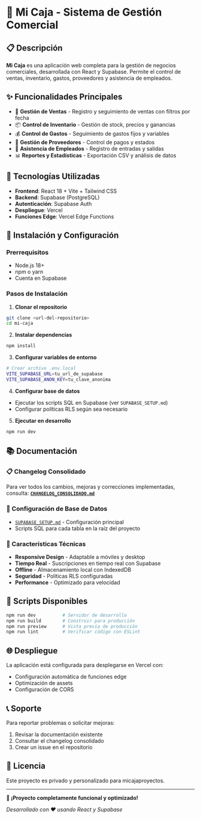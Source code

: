 # 🏪 Mi Caja - Sistema de Gestión Comercial

## 📋 Descripción

**Mi Caja** es una aplicación web completa para la gestión de negocios comerciales, desarrollada con React y Supabase. Permite el control de ventas, inventario, gastos, proveedores y asistencia de empleados.

## ✨ Funcionalidades Principales

- 🛒 **Gestión de Ventas** - Registro y seguimiento de ventas con filtros por fecha
- 📦 **Control de Inventario** - Gestión de stock, precios y ganancias
- 💰 **Control de Gastos** - Seguimiento de gastos fijos y variables
- 🏢 **Gestión de Proveedores** - Control de pagos y estados
- 👥 **Asistencia de Empleados** - Registro de entradas y salidas
- 📊 **Reportes y Estadísticas** - Exportación CSV y análisis de datos

## 🚀 Tecnologías Utilizadas

- **Frontend**: React 18 + Vite + Tailwind CSS
- **Backend**: Supabase (PostgreSQL)
- **Autenticación**: Supabase Auth
- **Despliegue**: Vercel
- **Funciones Edge**: Vercel Edge Functions

## 🔧 Instalación y Configuración

### Prerrequisitos
- Node.js 18+ 
- npm o yarn
- Cuenta en Supabase

### Pasos de Instalación

1. **Clonar el repositorio**
```bash
git clone <url-del-repositorio>
cd mi-caja
```

2. **Instalar dependencias**
```bash
npm install
```

3. **Configurar variables de entorno**
```bash
# Crear archivo .env.local
VITE_SUPABASE_URL=tu_url_de_supabase
VITE_SUPABASE_ANON_KEY=tu_clave_anonima
```

4. **Configurar base de datos**
- Ejecutar los scripts SQL en Supabase (ver `SUPABASE_SETUP.md`)
- Configurar políticas RLS según sea necesario

5. **Ejecutar en desarrollo**
```bash
npm run dev
```

## 📚 Documentación

### 📋 Changelog Consolidado
Para ver todos los cambios, mejoras y correcciones implementadas, consulta:
**[`CHANGELOG_CONSOLIDADO.md`](./CHANGELOG_CONSOLIDADO.md)**

### 🔧 Configuración de Base de Datos
- [`SUPABASE_SETUP.md`](./SUPABASE_SETUP.md) - Configuración principal
- Scripts SQL para cada tabla en la raíz del proyecto

### 📱 Características Técnicas
- **Responsive Design** - Adaptable a móviles y desktop
- **Tiempo Real** - Suscripciones en tiempo real con Supabase
- **Offline** - Almacenamiento local con IndexedDB
- **Seguridad** - Políticas RLS configuradas
- **Performance** - Optimizado para velocidad

## 🎯 Scripts Disponibles

```bash
npm run dev          # Servidor de desarrollo
npm run build        # Construir para producción
npm run preview      # Vista previa de producción
npm run lint         # Verificar código con ESLint
```

## 🌐 Despliegue

La aplicación está configurada para desplegarse en Vercel con:
- Configuración automática de funciones edge
- Optimización de assets
- Configuración de CORS

## 📞 Soporte

Para reportar problemas o solicitar mejoras:
1. Revisar la documentación existente
2. Consultar el changelog consolidado
3. Crear un issue en el repositorio

## 📄 Licencia

Este proyecto es privado y personalizado para micajaproyectos.

---

**🎉 ¡Proyecto completamente funcional y optimizado!**

*Desarrollado con ❤️ usando React y Supabase*

